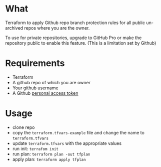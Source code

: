 # What
Terraform to apply Github repo branch protection rules for all public un-archived repos where you are the owner.

To use for private repositories, upgrade to GitHub Pro or make the repository public to enable this feature. (This is a limitation set by Github)

# Requirements
* Terraform
* A github repo of which you are owner
* Your github username
* A Github [personal access token](https://docs.github.com/en/authentication/keeping-your-account-and-data-secure/managing-your-personal-access-tokens)


# Usage
* clone repo
* copy the `terraform.tfvars-example` file and change the name to `terraform.tfvars`
* update `terraform.tfvars` with the appropriate values
* run init: `terrafom init`
* run plan: `terraform plan -out tfplan`
* apply plan: `terraform apply tfplan`


